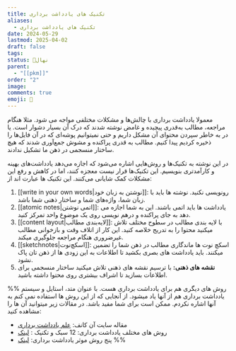 ```yaml
---
title: تکنیک های یادداشت برداری
aliases:
  - تکنیک های یادداشت برداری
date: 2024-05-29
lastmod: 2025-04-02
draft: false
tags: 
status: 🌱نهال
parent:
  - "[[pkm]]"
order: "2"
image: 
comments: true
emoji: 📂
---
```


معمولا یادداشت برداری با چالش‌ها و مشکلات مختلفی مواجه می شود. مثلا هنگام مراجعه، مطالب به‌قدری پیچیده و غامض نوشته شدند که درک آن بسیار دشوار است. یا در به خاطر سپردن محتوای آن مشکل داریم و حتی نمیتوانیم پوشه‌ای که در آن فایل‌ها را ذخیره کردیم پیدا کنیم. مطالب به قدری پراکنده و مشوش جمع‌آوری شدند که هیچ ساختار منسجمی در ذهن ما تشکیل ندادند.

در این نوشته به تکنیک‌ها و روش‌هایی اشاره می‌شود که اجازه می‌دهد یادداشت‌های بهینه و کارآمدتری بنویسیم. این تکنیک‌ها قرار نیست معجزه کنند، اما در کاهش و رفع این مشکلات کمک شایانی می‌کنند.  این تکنیک ها عبارت اند از:

1. [[write in your own words|نوشتن به زبان خود]]: رونویسی نکنید. نوشته ها باید با زبان شما، واژه‌های شما و ساختار ذهنی شما باشد.
2.  [[atomic notes|اتمی نوشتن]]: یادداشت ها باید اتمی باشند. این به شما اجازه می دهد به جای پراکنده و درهم نویسی روی یک موضوع واحد تمرکز کنید.
3. [[content layout|لایه‌بندی مطالب]]: با لایه بندی مطالب در سطوح مختلف تلاش میکنید محتوا را به تدریج خلاصه کنید. این کار از اتلاف وقت و بازخوانی مطالب غیرضروری هنگام مراجعه جلوگیری میکند.
4. [[sketchnotes|اسکچ‌نوت]]: اسکچ نوت ها ماندگاری مطالب در ذهن شما را تضمین میکنند. باید یادداشت های بصری بکشید تا اطلاعات به این زودی ها از ذهن تان پاک نشود.
5. **نقشه های ذهنی:** با ترسیم نقشه های ذهنی تلاش میکنید ساختار منسجمی برای اطلاعات بسازید تا اشراف بیشتری روی محتوا داشته باشید.







%% 
روش های دیگری هم برای یادداشت برداری هست. با عنوان متد، استایل و سیستم یادداشت برداری هم از آنها یاد میشود. از آنجایی که از این روش ها استفاده نمی کنم به آنها اشاره نکردم. ممکن است برای شما مفید باشد. در مقالات زیر میتوانید آن ها را مشاهده کنید:
- مقاله سایت آن کانف: [علم یادداشت برداری](https://nesslabs.com/note-taking)
- روش های مختلف یادداشت برداری: 12 سبک و تکنیک : [لینک](https://crm.org/news/note-taking-methods)
- پنج روش موثر یادداشت برداری: [لینک](https://www.oxfordlearning.com/5-effective-note-taking-methods/)
 %%







